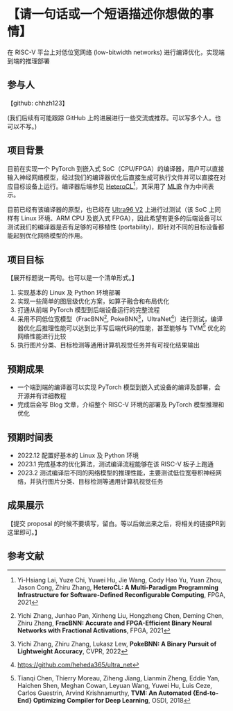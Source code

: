 # 【请一句话或一个短语描述你想做的事情】

在 RISC-V 平台上对低位宽网络 (low-bitwidth networks) 进行编译优化，实现端到端的推理部署

## 参与人

【github: chhzh123】

(我们后续有可能跟踪 GitHub 上的进展进行一些交流或推荐。可以写多个人。也可以不写。)

## 项目背景

目前在实现一个 PyTorch 到嵌入式 SoC（CPU/FPGA）的编译器，用户可以直接输入神经网络模型，经过我们的编译器优化后直接生成可执行文件并可以直接在对应目标设备上运行。编译器后端参见 [HeteroCL](https://github.com/cornell-zhang/heterocl)[^1]，其采用了 [MLIR](https://mlir.llvm.org/) 作为中间表示。

目前已经有该编译器的原型，也已经在 [Ultra96 V2](https://www.xilinx.com/products/boards-and-kits/1-vad4rl.html) 上进行过测试（该 SoC 上同样有 Linux 环境、ARM CPU 及嵌入式 FPGA），因此希望有更多的后端设备可以测试我们的编译器是否有足够的可移植性 (portability)，即针对不同的目标设备都能起到优化网络模型的作用。

## 项目目标

【展开标题说一两句。也可以是一个清单形式。】

1. 实现基本的 Linux 及 Python 环境部署
2. 实现一些简单的图层级优化方案，如算子融合和布局优化
3. 打通从前端 PyTorch 模型到后端设备运行的完整流程
4. 采用不同低位宽模型（FracBNN[^2], PokeBNN[^3]，UltraNet[^4]）进行测试，编译器优化后推理性能可以达到比手写后端代码的性能，甚至能够与 TVM[^5] 优化的网络性能进行比较
5. 执行图片分类、目标检测等通用计算机视觉任务并有可视化结果输出

## 预期成果

* 一个端到端的编译器可以实现 PyTorch 模型到嵌入式设备的编译及部署，会开源并有详细教程
* 完成后会写 Blog 文章，介绍整个 RISC-V 环境的部署及 PyTorch 模型推理和优化

## 预期时间表

* 2022.12 配置好基本的 Linux 及 Python 环境
* 2023.1 完成基本的优化算法，测试编译流程能够在该 RISC-V 板子上跑通
* 2023.2 测试编译后不同的网络模型的推理性能，主要测试低位宽卷积神经网络，并执行图片分类、目标检测等通用计算机视觉任务

## 成果展示

【提交 proposal 的时候不要填写，留白。等以后做出来之后，将相关的链接PR到这里即可。】


## 参考文献

[^1]: Yi-Hsiang Lai, Yuze Chi, Yuwei Hu, Jie Wang, Cody Hao Yu, Yuan Zhou, Jason Cong, Zhiru Zhang, **HeteroCL: A Multi-Paradigm Programming Infrastructure for Software-Defined Reconfigurable Computing**, FPGA, 2021
[^2]: Yichi Zhang, Junhao Pan, Xinheng Liu, Hongzheng Chen, Deming Chen, Zhiru Zhang, **FracBNN: Accurate and FPGA-Efficient Binary Neural Networks with Fractional Activations**, FPGA, 2021
[^3]: Yichi Zhang, Zhiru Zhang, Lukasz Lew, **PokeBNN: A Binary Pursuit of Lightweight Accuracy**, CVPR, 2022
[^4]: https://github.com/heheda365/ultra_net
[^5]: Tianqi Chen, Thierry Moreau, Ziheng Jiang, Lianmin Zheng, Eddie Yan, Haichen Shen, Meghan Cowan, Leyuan Wang, Yuwei Hu, Luis Ceze, Carlos Guestrin, Arvind Krishnamurthy, **TVM: An Automated {End-to-End} Optimizing Compiler for Deep Learning**, OSDI, 2018

